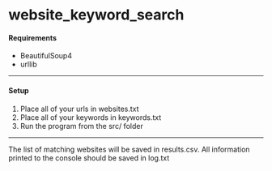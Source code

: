 # website_keyword_search

#### Requirements
- BeautifulSoup4
- urllib
----
#### Setup
1) Place all of your urls in websites.txt
2) Place all of your keywords in keywords.txt
3) Run the program from the src/ folder
----
The list of matching websites will be saved in results.csv.
All information printed to the console should be saved in log.txt
